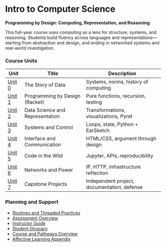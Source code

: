 <!-- --- -->
<!-- layout: default -->
<!-- title: Intro to Computer Science -->
<!-- nav_order: 1 -->
<!-- has_children: true -->
<!-- --- -->

# Intro to Computer Science

**Programming by Design: Computing, Representation, and Reasoning**

This full-year course uses computing as a lens for structure, systems, and reasoning. Students build fluency across languages and representations—starting from abstraction and design, and ending in networked systems and real-world investigation.

### Course Units

| Unit | Title | Description |
|------|-------|-------------|
| [Unit 0](/intro_cs/unit_0_story_of_data.md) | The Story of Data | Systems, norms, history of computing |
| [Unit 1](/intro_cs/unit_1_design_racket.md) | Programming by Design (Racket) | Pure functions, recursion, testing |
| [Unit 2](/intro_cs/unit_2_data_science_pyret.md) | Data Science and Representation | Transformations, visualizations, Pyret |
| [Unit 3](/intro_cs/unit_3_systems_python.md) | Systems and Control | Loops, state, Python + EarSketch |
| [Unit 4](/intro_cs/unit_4_interface_html_css.md) | Interface and Communication | HTML/CSS, argument through design |
| [Unit 5](/intro_cs/unit_5_code_in_the_wild.md) | Code in the Wild | Jupyter, APIs, reproducibility |
| [Unit 6](/intro_cs/unit_6_networks_protocols.md) | Networks and Power | IP, HTTP, infrastructure reflection |
| [Unit 7](/intro_cs/unit_7_capstone.md) | Capstone Projects | Independent project, documentation, defense |

### Planning and Support

- [Routines and Threaded Practices](/intro_cs/intro_cs_routines_and_threads.md)
- [Assessment Overview](/intro_cs/intro_cs_assessment_map.md)
- [Instructor Guide](/intro_cs/intro_cs_intructor_implementation_guide.md)
- [Student Glossary](/intro_cs/intro_cs_student_glossary.md)
- [Course and Pathways Overview](/intro_cs/intro_cs_course_overview_pathways.md)
- [Affective Learning Appendix](/intro_cs/planning_docs/affective_learning.md)
